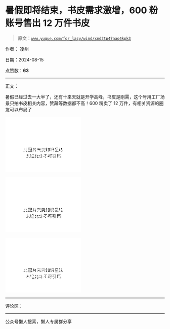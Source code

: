 # 暑假即将结束，书皮需求激增，600 粉账号售出 12 万件书皮

> 原文：[`www.yuque.com/for_lazy/wind/xnd2tp47aao4kpk3`](https://www.yuque.com/for_lazy/wind/xnd2tp47aao4kpk3)

作者： 凌州

日期：2024-08-15

点赞数：**63**

* * *

正文：

暑假已经过去一大半了，还有十来天就是开学高峰，书皮是刚需，这个号用工厂场景只拍书皮相关内容，赞藏等数据都不高！600 粉卖了 12 万件，有相关资源的圈友可以布局了

![](img/9c7c491bb06dc8dc944dbfa496af8f97.png "None")

![](img/15623a0aad857d23bc298f52b829581b.png "None")

![](img/bb3aa67323c7e7ec700d1b4b8e606949.png "None")

* * *

评论区：

* * *

公众号懒人搜索，懒人专属群分享